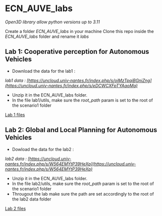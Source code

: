 # ECN_AUVE_labs

*Open3D library allow python versions up to 3.11*

Create a folder _ECN_AUVE_labs_ in your machine
Clone this repo inside the _ECN_AUVE_labs_ folder and rename it _labs_


## Lab 1: Cooperative perception for Autonomous Vehicles

- Download the data for the lab1 :

_lab1 data : [https://uncloud.univ-nantes.fr/index.php/s/oiMzTpqiBGniZng](https://uncloud.univ-nantes.fr/index.php/s/eDCWCXFpTYAaoMa)_

- Unzip it in the ECN_AUVE_labs folder.
- In the file lab1/utils, make sure the _root_path_ param is set to the root of the scenario1 folder

[Lab 1 files](https://github.com/CBeaune/ECN_AUVE_labs_students/tree/student_version/lab1)


  
## Lab 2: Global and Local Planning for Autonomous Vehicles 
- Dowload the data for the lab2 :
  
_lab2 data : [https://uncloud.univ-nantes.fr/index.php/s/W564EMYtP39HeXp](https://uncloud.univ-nantes.fr/index.php/s/W564EMYtP39HeXp)_

- Unzip it in the ECN_AUVE_labs folder.
- In the file lab2/utils, make sure the _root_path_ param is set to the root of the scenario1 folder
- Througout the lab make sure the path are set accordingly to the root of the lab2 data folder

[Lab 2 files](https://github.com/CBeaune/ECN_AUVE_labs_students/tree/student_version/lab2)



